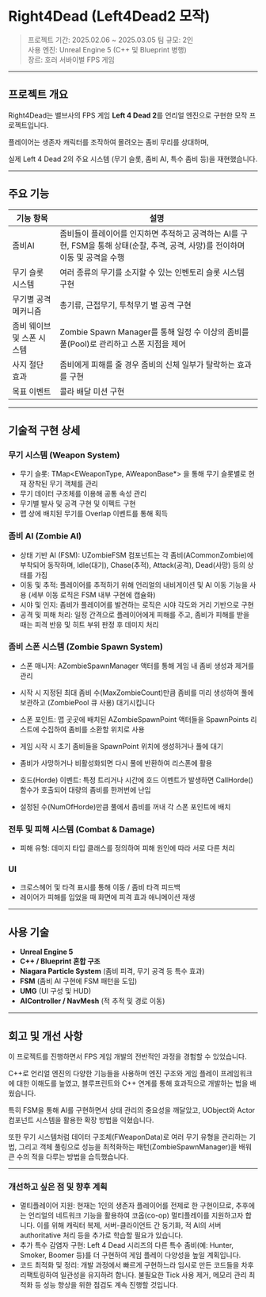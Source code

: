 # Right4Dead (Left4Dead2 모작)

> 프로젝트 기간: 2025.02.06 ~ 2025.03.05 
> 팀 규모: 2인  
> 사용 엔진: Unreal Engine 5 (C++ 및 Blueprint 병행)  
> 장르: 호러 서바이벌 FPS 게임

---

## 프로젝트 개요

Right4Dead는 밸브사의 FPS 게임 **Left 4 Dead 2**를 언리얼 엔진으로 구현한 모작 프로젝트입니다.

플레이어는 생존자 캐릭터를 조작하여 몰려오는 좀비 무리를 상대하며,

실제 Left 4 Dead 2의 주요 시스템 (무기 슬롯, 좀비 AI, 특수 좀비 등)을 재현했습니다.

---

## 주요 기능

| 기능 항목             | 설명                                                                 |
|----------------------|----------------------------------------------------------------------|
| 좀비AI | 좀비들이 플레이어를 인지하면 추적하고 공격하는 AI를 구현, FSM을 통해 상태(순찰, 추격, 공격, 사망)를 전이하며 이동 및 공격을 수행              |
| 무기 슬롯 시스템        | 여러 종류의 무기를 소지할 수 있는 인벤토리 슬롯 시스템 구현        |
| 무기별 공격 메커니즘      | 총기류, 근접무기, 투척무기 별 공격 구현                    |
| 좀비 웨이브 및 스폰 시스템     | Zombie Spawn Manager를 통해 일정 수 이상의 좀비를 풀(Pool)로 관리하고 스폰 지점을 제어          |
| 사지 절단 효과        | 좀비에게 피해를 줄 경우 좀비의 신체 일부가 탈락하는 효과를 구현               |
| 목표 이벤트        | 콜라 배달 미션 구현              |


---

## 기술적 구현 상세

### 무기 시스템 (Weapon System)

- 무기 슬롯: TMap<EWeaponType, AWeaponBase*> 을 통해 무기 슬롯별로 현재 장착된 무기 객체를 관리
- 무기 데이터 구조체를 이용해 공통 속성 관리
- 무기별 발사 및 공격 구현 및 이펙트 구현
- 맵 상에 배치된 무기를 Overlap 이벤트를 통해 획득

### 좀비 AI (Zombie AI)

- 상태 기반 AI (FSM): UZombieFSM 컴포넌트는 각 좀비(ACommonZombie)에 부착되어 동작하며, Idle(대기), Chase(추적), Attack(공격), Dead(사망) 등의 상태를 가짐
- 이동 및 추적: 플레이어를 추적하기 위해 언리얼의 내비게이션 및 AI 이동 기능을 사용 (세부 이동 로직은 FSM 내부 구현에 캡슐화)
- 시야 및 인지: 좀비가 플레이어를 발견하는 로직은 시야 각도와 거리 기반으로 구현
- 공격 및 피해 처리: 일정 간격으로 플레이어에게 피해를 주고, 좀비가 피해를 받을 때는 피격 반응 및 히트 부위 판정 후 데미지 처리

### 좀비 스폰 시스템 (Zombie Spawn System)

- 스폰 매니저: AZombieSpawnManager 액터를 통해 게임 내 좀비 생성과 제거를 관리
- 시작 시 지정된 최대 좀비 수(MaxZombieCount)만큼 좀비를 미리 생성하여 풀에 보관하고 (ZombiePool 큐 사용) 대기시킵니다

- 스폰 포인트: 맵 곳곳에 배치된 AZombieSpawnPoint 액터들을 SpawnPoints 리스트에 수집하여 좀비를 소환할 위치로 사용
- 게임 시작 시 초기 좀비들을 SpawnPoint 위치에 생성하거나 풀에 대기
- 좀비가 사망하거나 비활성화되면 다시 풀에 반환하여 리스폰에 활용

- 호드(Horde) 이벤트: 특정 트리거나 시간에 호드 이벤트가 발생하면 CallHorde() 함수가 호출되어 대량의 좀비를 한꺼번에 난입
- 설정된 수(NumOfHorde)만큼 풀에서 좀비를 꺼내 각 스폰 포인트에 배치

### 전투 및 피해 시스템 (Combat & Damage)

- 피해 유형: 데미지 타입 클래스를 정의하여 피해 원인에 따라 서로 다른 처리

### UI 

- 크로스헤어 및 타격 표시를 통해 이동 / 좀비 타격 피드백
- 레이어가 피해를 입었을 때 화면에 피격 효과 애니메이션 재생

---

## 사용 기술

- **Unreal Engine 5**
- **C++ / Blueprint 혼합 구조**
- **Niagara Particle System** (좀비 피격, 무기 공격 등 특수 효과)
- **FSM** (좀비 AI 구현에 FSM 패턴을 도입)
- **UMG** (UI 구성 및 HUD)
- **AIController / NavMesh** (적 추적 및 경로 이동)

---

## 회고 및 개선 사항

이 프로젝트를 진행하면서 FPS 게임 개발의 전반적인 과정을 경험할 수 있었습니다.

C++로 언리얼 엔진의 다양한 기능들을 사용하며 엔진 구조와 게임 플레이 프레임워크에 대한 이해도를 높였고, 블루프린트와 C++ 연계를 통해 효과적으로 개발하는 법을 배웠습니다.

특히 FSM을 통해 AI를 구현하면서 상태 관리의 중요성을 깨달았고, UObject와 Actor 컴포넌트 시스템을 활용한 확장 방법을 익혔습니다.

또한 무기 시스템처럼 데이터 구조체(FWeaponData)로 여러 무기 유형을 관리하는 기법, 그리고 객체 풀링으로 성능을 최적화하는 패턴(ZombieSpawnManager)을 배워 큰 수의 적을 다루는 방법을 습득했습니다.

---

### 개선하고 싶은 점 및 향후 계획
- 멀티플레이어 지원: 현재는 1인의 생존자 플레이어를 전제로 한 구현이므로, 추후에는 언리얼의 네트워크 기능을 활용하여 코옵(co-op) 멀티플레이를 지원하고자 합니다. 이를 위해 캐릭터 복제, 서버-클라이언트 간 동기화, 적 AI의 서버 authoritative 처리 등을 추가로 학습할 필요가 있습니다.
- 추가 특수 감염자 구현: Left 4 Dead 시리즈의 다른 특수 좀비(예: Hunter, Smoker, Boomer 등)를 더 구현하여 게임 플레이 다양성을 높일 계획입니다.
- 코드 최적화 및 정리: 개발 과정에서 빠르게 구현하느라 임시로 만든 코드들을 차후 리팩토링하여 일관성을 유지하려 합니다. 불필요한 Tick 사용 제거, 메모리 관리 최적화 등 성능 향상을 위한 점검도 계속 진행할 것입니다.
